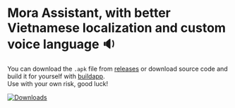 # Mora Assistant, with better Vietnamese localization and custom voice language 🔉
You can download the <code>.apk</code> file from [releases](https://github.com/YunyiKovsha/mora-vi/releases) or download source code and build it for yourself with [buildapp](https://github.com/mon231/buildapp).  
Use with your own risk, good luck!

[![Downloads](https://img.shields.io/github/downloads/YunyiKovsha/mora-vi/total)](https://github.com/YunyiKovsha/mora-vi/releases)
